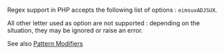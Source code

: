 Regex support in PHP accepts the following list of options : ``eimsuxADJSUX``. 

All other letter used as option are not supported : depending on the situation, they may be ignored or raise an error.

<?php

// all options are available
if (preg_match('/\d+/isA', $string, $results)) { }

// p and h are not regex options, p is double
if (preg_match('/\d+/php', $string, $results)) { }

?>

See also [Pattern Modifiers](http://php.net/manual/en/reference.pcre.pattern.modifiers.php)
